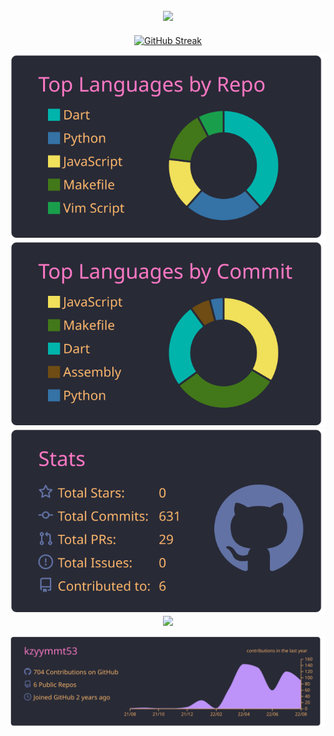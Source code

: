 <div align="center">  
<h2><img src="https://media.giphy.com/media/dxn6fRlTIShoeBr69N/giphy.gif" width="20px" /></h2>  
  
[![GitHub Streak](https://github-readme-streak-stats.herokuapp.com?user=kzyymmt53&theme=dracula&hide_border=true&date_format=M%20j%5B%2C%20Y%5D)](https://git.io/streak-stats)
 
 

[![](https://raw.githubusercontent.com/kzyymmt53/kzyymmt53/main/profile-summary-card-output/dracula/1-repos-per-language.svg)](https://github.com/vn7n24fzkq/github-profile-summary-cards) [![](https://raw.githubusercontent.com/kzyymmt53/kzyymmt53/main/profile-summary-card-output/dracula/2-most-commit-language.svg)](https://github.com/vn7n24fzkq/github-profile-summary-cards)
[![](https://raw.githubusercontent.com/kzyymmt53/kzyymmt53/main/profile-summary-card-output/dracula/3-stats.svg)](https://github.com/vn7n24fzkq/github-profile-summary-cards) [![](https://raw.githubusercontent.com/kzyymmt53/kzyymmt53/main/profile-summary-card-output/dracula/4-productive-time.svg&utcOffset=9)](https://github.com/vn7n24fzkq/github-profile-summary-cards)

[![](https://raw.githubusercontent.com/kzyymmt53/kzyymmt53/main/profile-summary-card-output/dracula/0-profile-details.svg)](https://github.com/vn7n24fzkq/github-profile-summary-cards)


</div>

